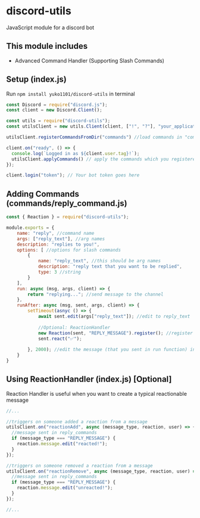 # discord-utils
JavaScript module for a discord bot

## This module includes
 - Advanced Command Handler (Supporting Slash Commands)

## Setup (index.js)
Run `npm install yuko1101/discord-utils` in terminal

``` js
const Discord = require("discord.js");
const client = new Discord.Client();

const utils = require("discord-utils");
const utilsClient = new utils.Client(client, ["!", "?"], "your_application_id") // (bot_client, prefixes, application_id)

utilsClient.registerCommandsFromDir("commands") //load commands in "commands" folder

client.on("ready", () => {
  console.log(`Logged in as ${client.user.tag}!`);
  utilsClient.applyCommands() // apply the commands which you registered
});

client.login("token"); // Your bot token goes here
```
## Adding Commands (commands/reply_command.js)

``` js
const { Reaction } = require("discord-utils");

module.exports = {
    name: "reply", //command name
    args: ["reply_text"], //arg names
    description: "replies to you!",
    options: [ //options for slash commands
        {
            name: "reply_text", //this should be arg names
            description: "reply text that you want to be replied", 
            type: 3 //string
        }
    ],
    run: async (msg, args, client) => {
        return "replying..."; //send message to the channel
    },
    runAfter: async (msg, sent, args, client) => {
        setTimeout(asnyc () => {
            await sent.edit(args["reply_text"]); //edit to reply_text
            
            //Optional: ReactionHandler
            new Reaction(sent, "REPLY_MESSAGE").register(); //register sent message as a reactionable message, message type = "REPLY_MESSAGE"
            sent.react("✅");
            
        }, 2000); //edit the message (that you sent in run function) in 2sec
    }
}
```

## Using ReactionHandler (index.js) [Optional]
Reaction Handler is useful when you want to create
a typical reactionable message

```js
//...

//triggers on someone added a reaction from a message
utilsClient.on("reactionAdd", async (message_type, reaction, user) => {
  //message sent in reply_commands
  if (message_type === "REPLY_MESSAGE") {
    reaction.message.edit("reacted!");
  }
});

//triggers on someone removed a reaction from a message
utilsClient.on("reactionRemove", async (message_type, reaction, user) => {
  //message sent in reply_commands
  if (message_type === "REPLY_MESSAGE") {
    reaction.message.edit("unreacted!");
  }
});

//...
